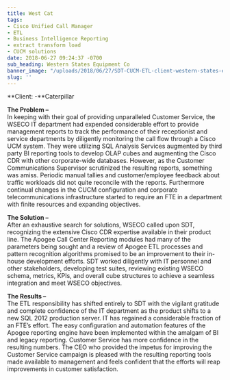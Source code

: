 ```yaml
---
title: West Cat
tags:
- Cisco Unified Call Manager
- ETL
- Business Intelligence Reporting
- extract transform load
- CUCM solutions
date: 2018-06-27 09:24:37 -0700
sub_heading: Western States Equipment Co
banner_image: "/uploads/2018/06/27/SDT-CUCM-ETL-client-western-states-electric.jpg"
slug: ''
---
```

**Client: -**Caterpillar

**The Problem –**  
In keeping with their goal of providing unparalleled Customer Service, the WSECO IT department had expended considerable effort to provide management reports to track the performance of their receptionist and service departments by diligently monitoring the call flow through a Cisco UCM system. They were utilizing SQL Analysis Services augmented by third party BI reporting tools to develop OLAP cubes and augmenting the Cisco CDR with other corporate-wide databases. However, as the Customer Communications Supervisor scrutinized the resulting reports, something was amiss. Periodic manual tallies and customer/employee feedback about traffic workloads did not quite reconcile with the reports. Furthermore continual changes in the CUCM configuration and corporate telecommunications infrastructure started to require an FTE in a department with finite resources and expanding objectives.

**The Solution –**  
After an exhaustive search for solutions, WSECO called upon SDT, recognizing the extensive Cisco CDR expertise available in their product line. The Apogee Call Center Reporting modules had many of the parameters being sought and a review of Apogee ETL processes and pattern recognition algorithms promised to be an improvement to their in-house development efforts. SDT worked diligently with IT personnel and other stakeholders, developing test suites, reviewing existing WSECO schema, metrics, KPIs, and overall cube structures to achieve a seamless integration and meet WSECO objectives.

**The Results –**  
The ETL responsibility has shifted entirely to SDT with the vigilant gratitude and complete confidence of the IT department as the product shifts to a new SQL 2012 production server. IT has regained a considerable fraction of an FTE’s effort. The easy configuration and automation features of the Apogee reporting engine have been implemented within the amalgam of BI and legacy reporting. Customer Service has more confidence in the resulting numbers. The CEO who provided the impetus for improving the Customer Service campaign is pleased with the resulting reporting tools made available to management and feels confident that the efforts will reap improvements in customer satisfaction.